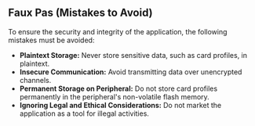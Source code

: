 ## Faux Pas (Mistakes to Avoid)

To ensure the security and integrity of the application, the following mistakes must be avoided:

*   **Plaintext Storage:** Never store sensitive data, such as card profiles, in plaintext.
*   **Insecure Communication:** Avoid transmitting data over unencrypted channels.
*   **Permanent Storage on Peripheral:** Do not store card profiles permanently in the peripheral's non-volatile flash memory.
*   **Ignoring Legal and Ethical Considerations:** Do not market the application as a tool for illegal activities.
